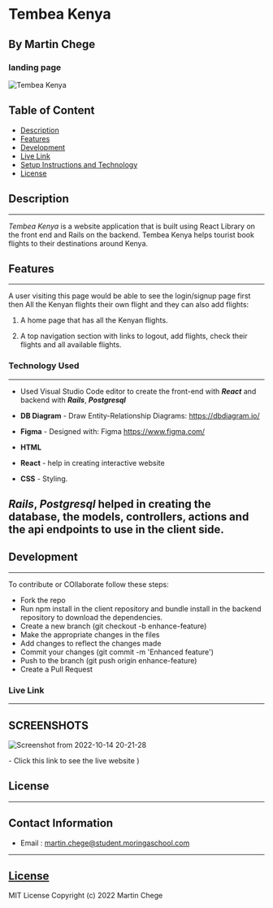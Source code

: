 # Tembea Kenya

## By Martin Chege

### landing page

![Tembea Kenya](./src/images/)

## Table of Content

- [Description](#description)
- [Features](#features)
- [Development](#development)
- [Live Link](#live-link)
- [Setup Instructions and Technology](#technology-used)
- [License](#license)

## Description

---

_Tembea Kenya_ is a website application that is built using React Library on the front end and Rails on the backend. Tembea Kenya helps tourist book flights to their destinations around Kenya.

## Features

---

A user visiting this page would be able to see the login/signup page first then All the Kenyan flights their own flight and they can also add flights:

1. A home page that has all the Kenyan flights.

2. A top navigation section with links to logout, add flights, check their flights and all available flights.


### Technology Used

---

- Used Visual Studio Code editor to create the front-end with _**React**_ and backend with _**Rails**_, _**Postgresql**_

- **DB Diagram** - Draw Entity-Relationship Diagrams: https://dbdiagram.io/

- **Figma** - Designed with: Figma https://www.figma.com/

- **HTML** 
  
- **React** - help in creating interactive website

- **CSS** - Styling.

## _**Rails**_, _**Postgresql**_ helped in creating the database, the models, controllers, actions and the api endpoints to use in the client side.

## Development

---

To contribute or COllaborate follow these steps:

- Fork the repo
- Run npm install in the client repository and bundle install in the backend repository to download the dependencies.
- Create a new branch (git checkout -b enhance-feature)
- Make the appropriate changes in the files
- Add changes to reflect the changes made
- Commit your changes (git commit -m 'Enhanced feature')
- Push to the branch (git push origin enhance-feature)
- Create a Pull Request

### Live Link

---

## SCREENSHOTS
![Screenshot from 2022-10-14 20-21-28](https://user-images.githubusercontent.com/24671358/195906021-5e12a594-d6e2-43ae-9a42-b5a5615b8866.png)

\- Click this link to see the live website )

## License

---
## Contact Information
* Email : martin.chege@student.moringaschool.com
***** 

## [License](LICENSE)
MIT License
Copyright (c) 2022 Martin Chege

